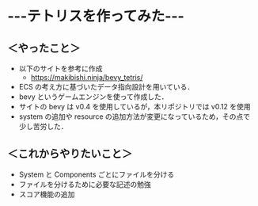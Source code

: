 # ---テトリスを作ってみた---
## ＜やったこと＞
* 以下のサイトを参考に作成
  * https://makibishi.ninja/bevy_tetris/
* ECS の考え方に基づいたデータ指向設計を用いている．
* bevy というゲームエンジンを使って作成した．
 * サイトの bevy は v0.4 を使用しているが，本リポジトリでは v0.12 を使用
 * system の追加や resource の追加方法が変更になっているため，その点で少し苦労した．


## ＜これからやりたいこと＞
* System と Components ごとにファイルを分ける
* ファイルを分けるために必要な記述の勉強
* スコア機能の追加
